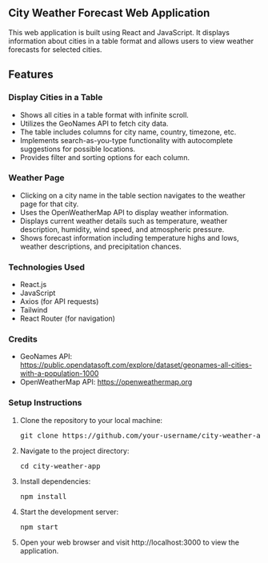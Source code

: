 ## City Weather Forecast Web Application

This web application is built using React and JavaScript. It displays information about cities in a table format and allows users to view weather forecasts for selected cities.

## Features

### Display Cities in a Table
   - Shows all cities in a table format with infinite scroll.
   - Utilizes the GeoNames API to fetch city data.
   - The table includes columns for city name, country, timezone, etc.
   - Implements search-as-you-type functionality with autocomplete suggestions for possible locations.
   - Provides filter and sorting options for each column.

### Weather Page
   - Clicking on a city name in the table section navigates to the weather page for that city.
   - Uses the OpenWeatherMap API to display weather information.
   - Displays current weather details such as temperature, weather description, humidity, wind speed, and atmospheric   pressure.
   - Shows forecast information including temperature highs and lows, weather descriptions, and precipitation chances.

### Technologies Used
   - React.js
   - JavaScript
   - Axios (for API requests)
   - Tailwind
   - React Router (for navigation)

### Credits
   - GeoNames API: https://public.opendatasoft.com/explore/dataset/geonames-all-cities-with-a-population-1000
   - OpenWeatherMap API: https://openweathermap.org

### Setup Instructions
1. Clone the repository to your local machine:
   <pre>git clone https://github.com/your-username/city-weather-app.git</pre>

2. Navigate to the project directory:
   <pre>cd city-weather-app</pre>

3. Install dependencies:
   <pre>npm install</pre>

4. Start the development server:
   <pre>npm start</pre>

5. Open your web browser and visit http://localhost:3000 to view the application.